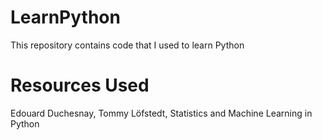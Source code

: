 # LearnPython
This repository contains code that I used to learn Python

# Resources Used
Edouard Duchesnay, Tommy Löfstedt, Statistics and Machine Learning in Python
